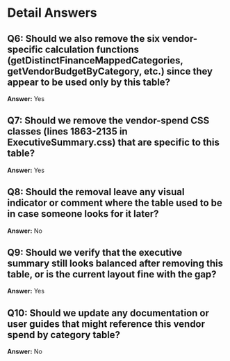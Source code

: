 # Detail Answers

## Q6: Should we also remove the six vendor-specific calculation functions (getDistinctFinanceMappedCategories, getVendorBudgetByCategory, etc.) since they appear to be used only by this table?
**Answer:** Yes

## Q7: Should we remove the vendor-spend CSS classes (lines 1863-2135 in ExecutiveSummary.css) that are specific to this table?
**Answer:** Yes

## Q8: Should the removal leave any visual indicator or comment where the table used to be in case someone looks for it later?
**Answer:** No

## Q9: Should we verify that the executive summary still looks balanced after removing this table, or is the current layout fine with the gap?
**Answer:** Yes

## Q10: Should we update any documentation or user guides that might reference this vendor spend by category table?
**Answer:** No